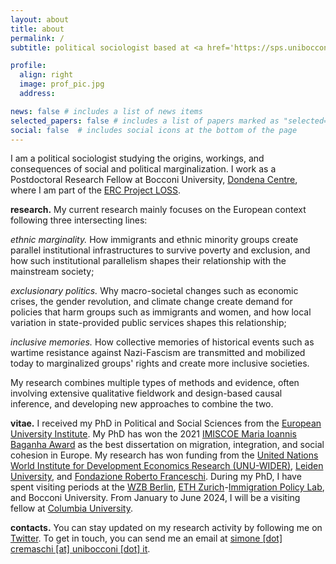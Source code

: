 ```yaml
---
layout: about
title: about
permalink: /
subtitle: political sociologist based at <a href='https://sps.unibocconi.eu/'>Bocconi University</a>

profile:
  align: right
  image: prof_pic.jpg
  address: 

news: false # includes a list of news items
selected_papers: false # includes a list of papers marked as "selected={true}"
social: false  # includes social icons at the bottom of the page
---
```


I am a political sociologist studying the origins, workings, and consequences of social and political marginalization. I work as a Postdoctoral Research Fellow at Bocconi University, [Dondena Centre](https://dondena.unibocconi.eu/research-areas/politics-and-institutions-unit), where I am part of the [ERC Project LOSS](https://dondena.unibocconi.eu/research-projects/loss). 

**research.** My current research mainly focuses on the European context following three intersecting lines:

*ethnic marginality.* How immigrants and ethnic minority groups create parallel institutional infrastructures to survive poverty and exclusion, and how such institutional parallelism shapes their relationship with the mainstream society;

*exclusionary politics.* Why macro-societal changes such as economic crises, the gender revolution, and climate change create demand for policies that harm groups such as immigrants and women, and how local variation in state-provided public services shapes this relationship;

*inclusive memories.* How collective memories of historical events such as wartime resistance against Nazi-Fascism are transmitted and mobilized today to marginalized groups' rights and create more inclusive societies.

My research combines multiple types of methods and evidence, often involving extensive qualitative fieldwork and design-based causal inference, and developing new approaches to combine the two.

**vitae.** I received my PhD in Political and Social Sciences from the [European University Institute](https://www.eui.eu/en/academic-units/political-and-social-sciences). My PhD has won the 2021 [IMISCOE Maria Ioannis Baganha Award](https://www.imiscoe.org/news-and-blog/news/network-news/1345-maria-baganha-award-winner-2021-simone-cremaschi) as the best dissertation on migration, integration, and social cohesion in Europe. My research has won funding from the [United Nations World Institute for Development Economics Research (UNU-WIDER)](https://www.wider.unu.edu/project/institutional-legacies-violent-conflict), [Leiden University](https://www.universiteitleiden.nl/), and [Fondazione Roberto Franceschi](https://www.fondfranceschi.it/). During my PhD, I have spent visiting periods at the [WZB Berlin](https://wzb.eu/en), [ETH Zurich](https://ethz.ch/de.html)-[Immigration Policy Lab](https://immigrationlab.org/), and Bocconi University. From January to June 2024, I will be a visiting fellow at [Columbia University](https://sociology.columbia.edu/).

**contacts.** You can stay updated on my research activity by following me on [Twitter](https://twitter.com/s_cremaschi). To get in touch, you can send me an email at [simone [dot] cremaschi [at] unibocconi [dot] it](simone.cremaschi@unibocconi.it).